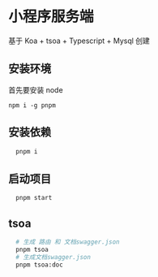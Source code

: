 # 小程序服务端

基于 Koa + tsoa + Typescript + Mysql 创建

## 安装环境

首先要安装 node

```
npm i -g pnpm
```

## 安装依赖

```sh
  pnpm i
```

## 启动项目

```sh
  pnpm start
```

## tsoa

```sh
  # 生成 路由 和 文档swagger.json
  pnpm tsoa
  # 生成文档swagger.json
  pnpm tsoa:doc
```
